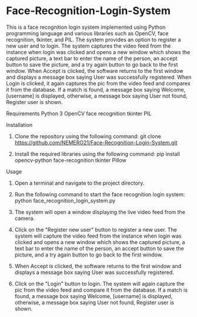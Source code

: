 # Face-Recognition-Login-System
This is a face recognition login system implemented using Python programming language and various libraries such as OpenCV, face recognition, tkinter, and PIL. The system provides an option to register a new user and to login. The system captures the video feed from the instance when login was clicked and opens a new window which shows the captured picture, a text bar to enter the name of the person, an accept button to save the picture, and a try again button to go back to the first window. When Accept is clicked, the software returns to the first window and displays a message box saying User was successfully registered. When Login is clicked, it again captures the pic from the video feed and compares it from the database. If a match is found, a message box saying Welcome, [username] is displayed, otherwise, a message box saying User not found, Register user is shown.

Requirements
Python 3
OpenCV
face recognition
tkinter
PIL

Installation
1. Clone the repository using the following command:
   git clone https://github.com/NEMERO21/Face-Recognition-Login-System.git

2. Install the required libraries using the following command:
   pip install opencv-python face-recognition tkinter Pillow
   
   
Usage
1. Open a terminal and navigate to the project directory.

2. Run the following command to start the face recognition login system:
   python face_recognition_login_system.py
   
3. The system will open a window displaying the live video feed from the camera.

4. Click on the "Register new user" button to register a new user. The system will capture the video feed from the instance when login was clicked and opens a new window which shows the captured picture, a text bar to enter the name of the person, an accept button to save the picture, and a try again button to go back to the first window.

5. When Accept is clicked, the software returns to the first window and displays a message box saying User was successfully registered.

6. Click on the "Login" button to login. The system will again capture the pic from the video feed and compare it from the database. If a match is found, a message box saying Welcome, [username] is displayed, otherwise, a message box saying User not found, Register user is shown.
